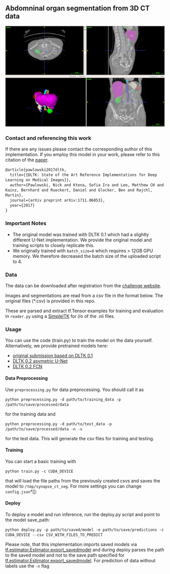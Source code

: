 ## Abdomninal organ segmentation from 3D CT data

![Sample prediction on test data](pred.png)

### Contact and referencing this work
If there are any issues please contact the corresponding author of this implementation. If you employ this model in your work, please refer to this citation of the [paper](https://arxiv.org/abs/1711.06853).
```
@article{pawlowski2017dltk,
  title={{DLTK: State of the Art Reference Implementations for Deep Learning on Medical Images}},
  author={Pawlowski, Nick and Ktena, Sofia Ira and Lee, Matthew CH and Kainz, Bernhard and Rueckert, Daniel and Glocker, Ben and Rajchl, Martin},
  journal={arXiv preprint arXiv:1711.06853},
  year={2017}
}
```

### Important Notes
- The original model was trained with DLTK 0.1 which had a slightly different U-Net implementation. We provide the original model and training scripts to closely replicate this.
- We originally trained with `batch_size=8` which requires > 12GB GPU memory. We therefore decreased the batch size of the uploaded script to 4.

### Data
The data can be downloaded after registration from the [challenge website](http://synapse.org/#!Synapse:syn3193805/wiki/217785).

Images and segmentations are read from a csv file in the format below. The original files (*.csv) is provided in this repo. 

These are parsed and extract tf.Tensor examples for training and evaluation in `reader.py` using a [SimpleITK](http://www.simpleitk.org/) for i/o of the .nii files.


### Usage
You can use the code (train.py) to train the model on the data yourself. Alternatively, we provide pretrained models here:
- [original submission based on DLTK 0.1](https://www.doc.ic.ac.uk/~np716/dltk_models/ct_synapse/orig_unet.tar.gz)
- [DLTK 0.2 asymetric U-Net](https://www.doc.ic.ac.uk/~np716/dltk_models/ct_synapse/asym_unet_balce_mom.tar.gz)
- [DLTK 0.2 FCN](https://www.doc.ic.ac.uk/~np716/dltk_models/ct_synapse/fcn_balce.tar.gz)

#### Data Preprocessing

Use `preprocessing.py` for data preprocessing. You should call it as
```
python preprocessing.py -d path/to/training_data -p /path/to/save/processed/data
```
for the training data and
```
python preprocessing.py -d path/to/test_data -p /path/to/save/processed/data -n -s
```
for the test data. This will generate the csv files for training and testing.

#### Training

You can start a basic training with
```
python train.py -c CUDA_DEVICE
```
that will load the file paths from the previously created csvs and saves the model to `/tmp/synapse_ct_seg`. For more settings you can change `config.json`*[]:

#### Deploy

To deploy a model and run inference, run the deploy.py script and point to the model save_path:

  ```
  python deploy.py -p path/to/saved/model -e path/to/save/predictions -c CUDA_DEVICE --csv CSV_WITH_FILES_TO_PREDICT
  ```

Please note, that this implementation imports saved models via [tf.estimator.Estimator.export_savedmodel](https://www.tensorflow.org/api_docs/python/tf/estimator/Estimator#export_savedmodel) and during deploy parses the path to the saved model and not to the save path specified for  [tf.estimator.Estimator.export_savedmodel](https://www.tensorflow.org/api_docs/python/tf/estimator/Estimator#export_savedmodel). For prediction of data without labels use the `-n` flag
